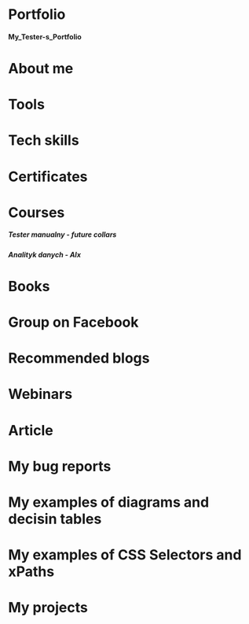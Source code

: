 # Portfolio
#### My_Tester-s_Portfolio
# About me
# Tools
# Tech skills
# Certificates
# Courses
##### Tester manualny - future collars
##### Analityk danych - Alx
# Books
# Group on Facebook
# Recommended blogs
# Webinars
# Article
# My bug reports
# My examples of diagrams and decisin tables
# My examples of CSS Selectors and xPaths
# My projects
